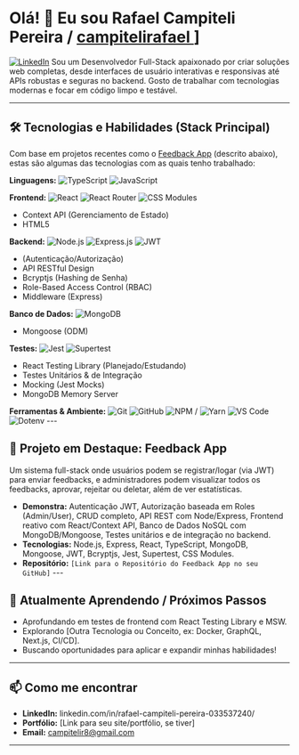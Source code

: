 # Olá! 👋 Eu sou Rafael Campiteli Pereira / [ campitelirafael ](https://github.com/CampiteliRafael/)]

[![LinkedIn](https://img.shields.io/badge/LinkedIn-SeuNome-blue?style=flat&logo=linkedin)](linkedin.com/in/rafael-campiteli-pereira-033537240/) Sou um Desenvolvedor Full-Stack apaixonado por criar soluções web completas, desde interfaces de usuário interativas e responsivas até APIs robustas e seguras no backend. Gosto de trabalhar com tecnologias modernas e focar em código limpo e testável.

---

## 🛠️ Tecnologias e Habilidades (Stack Principal)

Com base em projetos recentes como o [Feedback App](#-projeto-em-destaque-feedback-app) (descrito abaixo), estas são algumas das tecnologias com as quais tenho trabalhado:

**Linguagens:**
![TypeScript](https://img.shields.io/badge/TypeScript-3178C6?style=flat&logo=typescript&logoColor=white)
![JavaScript](https://img.shields.io/badge/JavaScript-F7DF1E?style=flat&logo=javascript&logoColor=black)

**Frontend:**
![React](https://img.shields.io/badge/React-61DAFB?style=flat&logo=react&logoColor=black)
![React Router](https://img.shields.io/badge/React_Router-CA4245?style=flat&logo=react-router&logoColor=white)
![CSS Modules](https://img.shields.io/badge/CSS_Modules-000000?style=flat&logo=css3&logoColor=white) 
* Context API (Gerenciamento de Estado)
* HTML5

**Backend:**
![Node.js](https://img.shields.io/badge/Node.js-339933?style=flat&logo=nodedotjs&logoColor=white)
![Express.js](https://img.shields.io/badge/Express.js-000000?style=flat&logo=express&logoColor=white)
![JWT](https://img.shields.io/badge/JWT-000000?style=flat&logo=jsonwebtokens&logoColor=white) 
* (Autenticação/Autorização)
* API RESTful Design
* Bcryptjs (Hashing de Senha)
* Role-Based Access Control (RBAC)
* Middleware (Express)

**Banco de Dados:**
![MongoDB](https://img.shields.io/badge/MongoDB-47A248?style=flat&logo=mongodb&logoColor=white)
* Mongoose (ODM)

**Testes:**
![Jest](https://img.shields.io/badge/Jest-C21325?style=flat&logo=jest&logoColor=white)
![Supertest](https://img.shields.io/badge/Supertest-E33A5A?style=flat) 
* React Testing Library (Planejado/Estudando)
* Testes Unitários & de Integração
* Mocking (Jest Mocks)
* MongoDB Memory Server

**Ferramentas & Ambiente:**
![Git](https://img.shields.io/badge/Git-F05032?style=flat&logo=git&logoColor=white)
![GitHub](https://img.shields.io/badge/GitHub-181717?style=flat&logo=github&logoColor=white)
![NPM](https://img.shields.io/badge/npm-CB3837?style=flat&logo=npm&logoColor=white) / ![Yarn](https://img.shields.io/badge/Yarn-2C8EBB?style=flat&logo=yarn&logoColor=white)
![VS Code](https://img.shields.io/badge/VS_Code-007ACC?style=flat&logo=visualstudiocode&logoColor=white)
![Dotenv](https://img.shields.io/badge/dotenv-ECD53F?style=flat) ---

## 📌 Projeto em Destaque: Feedback App

Um sistema full-stack onde usuários podem se registrar/logar (via JWT) para enviar feedbacks, e administradores podem visualizar todos os feedbacks, aprovar, rejeitar ou deletar, além de ver estatísticas.

* **Demonstra:** Autenticação JWT, Autorização baseada em Roles (Admin/User), CRUD completo, API REST com Node/Express, Frontend reativo com React/Context API, Banco de Dados NoSQL com MongoDB/Mongoose, Testes unitários e de integração no backend.
* **Tecnologias:** Node.js, Express, React, TypeScript, MongoDB, Mongoose, JWT, Bcryptjs, Jest, Supertest, CSS Modules.
* **Repositório:** `[Link para o Repositório do Feedback App no seu GitHub]` ---

## 🌱 Atualmente Aprendendo / Próximos Passos

* Aprofundando em testes de frontend com React Testing Library e MSW.
* Explorando [Outra Tecnologia ou Conceito, ex: Docker, GraphQL, Next.js, CI/CD].
* Buscando oportunidades para aplicar e expandir minhas habilidades!

---

## 📫 Como me encontrar

* **LinkedIn:** linkedin.com/in/rafael-campiteli-pereira-033537240/
* **Portfólio:** [Link para seu site/portfólio, se tiver]
* **Email:** campitelir8@gmail.com

---
